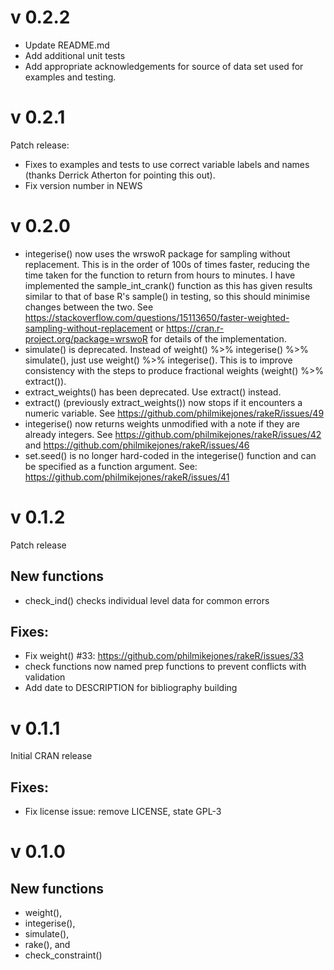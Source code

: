 v 0.2.2
=======

* Update README.md
* Add additional unit tests
* Add appropriate acknowledgements for source of data set used for examples and testing.

v 0.2.1
=======

Patch release:

* Fixes to examples and tests to use correct variable labels and names (thanks Derrick Atherton for pointing this out).
* Fix version number in NEWS

v 0.2.0
=======

* integerise() now uses the wrswoR package for sampling without replacement.
This is in the order of 100s of times faster, reducing the time taken for the function to return from hours to minutes.
I have implemented the sample_int_crank() function as this has given results
similar to that of base R's sample() in testing, so this should minimise changes
between the two.
See https://stackoverflow.com/questions/15113650/faster-weighted-sampling-without-replacement or https://cran.r-project.org/package=wrswoR for details of the
implementation.
* simulate() is deprecated. Instead of weight() %>% integerise() %>% simulate(),
just use weight() %>% integerise(). This is to improve consistency with the 
steps to produce fractional weights (weight() %>% extract()).
* extract_weights() has been deprecated. Use extract() instead.
* extract() (previously extract_weights()) now stops if it encounters a numeric
variable. See https://github.com/philmikejones/rakeR/issues/49
* integerise() now returns weights unmodified with a note if they are
already integers. See https://github.com/philmikejones/rakeR/issues/42 and https://github.com/philmikejones/rakeR/issues/46
* set.seed() is no longer hard-coded in the integerise() function and can be 
specified as a function argument. See:
https://github.com/philmikejones/rakeR/issues/41

v 0.1.2
=======

Patch release

New functions
-------------

* check_ind() checks individual level data for common errors


Fixes:
------

* Fix weight() #33: https://github.com/philmikejones/rakeR/issues/33
* check functions now named prep functions to prevent conflicts with validation
* Add date to DESCRIPTION for bibliography building


v 0.1.1
=======

Initial CRAN release

Fixes:
------

* Fix license issue: remove LICENSE, state GPL-3


v 0.1.0
=======

New functions
-------------

* weight(),
* integerise(),
* simulate(),
* rake(), and
* check_constraint()
